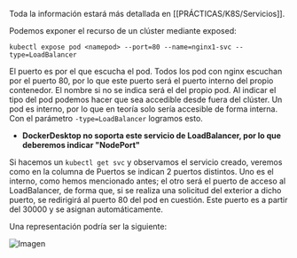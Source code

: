 Toda la información estará más detallada en [[PRÁCTICAS/K8S/Servicios]].

Podemos exponer el recurso de un clúster mediante exposed:

``kubectl expose pod <namepod> --port=80 --name=nginx1-svc --type=LoadBalancer``

El puerto es por el que escucha el pod. Todos los pod con nginx escuchan por el puerto 80, por lo que este puerto será el puerto interno del propio contenedor. 
El nombre si no se indica será el del propio pod. 
Al indicar el tipo del pod podemos hacer que sea accedible desde fuera del clúster. Un pod es interno, por lo que en teoría solo sería accesible de forma interna. Con el parámetro ``-type=LoadBalancer`` logramos esto.

- **DockerDesktop no soporta este servicio de LoadBalancer, por lo que deberemos indicar "NodePort"**

Si hacemos un ``kubectl get svc`` y observamos el servicio creado, veremos como en la columna de Puertos se indican 2 puertos distintos. Uno es el interno, como hemos mencionado antes; el otro será el puerto de acceso al LoadBalancer, de forma que, si se realiza una solicitud del exterior a dicho puerto, se redirigirá al puerto 80 del pod en cuestión. Este puerto es a partir del 30000 y se asignan automáticamente. 

Una representación podría ser la siguiente:

![Imagen](/CKA-Prep/ANEXO%20IMAGENES/Pasted%20image%2020230314154959.png)

